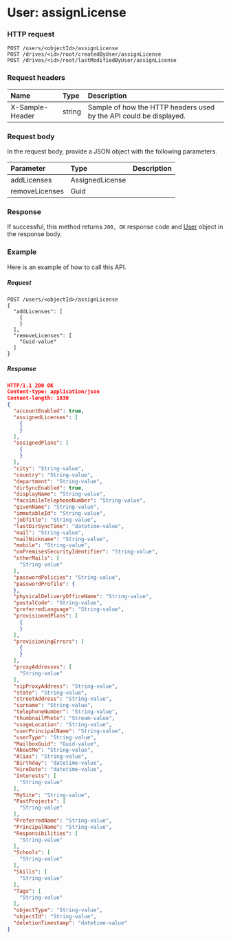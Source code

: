 # User: assignLicense


### HTTP request
```http
POST /users/<objectId>/assignLicense
POST /drives/<id>/root/createdByUser/assignLicense
POST /drives/<id>/root/lastModifiedByUser/assignLicense

```
### Request headers
| Name       | Type | Description|
|:---------------|:--------|:----------|
| X-Sample-Header  | string  | Sample of how the HTTP headers used by the API could be displayed.|

### Request body
In the request body, provide a JSON object with the following parameters.

| Parameter	   | Type	|Description|
|:---------------|:--------|:----------|
|addLicenses|AssignedLicense||
|removeLicenses|Guid||

### Response
If successful, this method returns `200, OK` response code and [User](../resources/user.md) object in the response body.

### Example
Here is an example of how to call this API.
##### Request
```http
POST /users/<objectId>/assignLicense
{
  "addLicenses": [
    {
    }
  ],
  "removeLicenses": [
    "Guid-value"
  ]
}
```
##### Response
```json
HTTP/1.1 200 OK
Content-type: application/json
Content-length: 1830
{
  "accountEnabled": true,
  "assignedLicenses": [
    {
    }
  ],
  "assignedPlans": [
    {
    }
  ],
  "city": "String-value",
  "country": "String-value",
  "department": "String-value",
  "dirSyncEnabled": true,
  "displayName": "String-value",
  "facsimileTelephoneNumber": "String-value",
  "givenName": "String-value",
  "immutableId": "String-value",
  "jobTitle": "String-value",
  "lastDirSyncTime": "datetime-value",
  "mail": "String-value",
  "mailNickname": "String-value",
  "mobile": "String-value",
  "onPremisesSecurityIdentifier": "String-value",
  "otherMails": [
    "String-value"
  ],
  "passwordPolicies": "String-value",
  "passwordProfile": {
  },
  "physicalDeliveryOfficeName": "String-value",
  "postalCode": "String-value",
  "preferredLanguage": "String-value",
  "provisionedPlans": [
    {
    }
  ],
  "provisioningErrors": [
    {
    }
  ],
  "proxyAddresses": [
    "String-value"
  ],
  "sipProxyAddress": "String-value",
  "state": "String-value",
  "streetAddress": "String-value",
  "surname": "String-value",
  "telephoneNumber": "String-value",
  "thumbnailPhoto": "Stream-value",
  "usageLocation": "String-value",
  "userPrincipalName": "String-value",
  "userType": "String-value",
  "MailboxGuid": "Guid-value",
  "AboutMe": "String-value",
  "Alias": "String-value",
  "Birthday": "datetime-value",
  "HireDate": "datetime-value",
  "Interests": [
    "String-value"
  ],
  "MySite": "String-value",
  "PastProjects": [
    "String-value"
  ],
  "PreferredName": "String-value",
  "PrincipalName": "String-value",
  "Responsibilities": [
    "String-value"
  ],
  "Schools": [
    "String-value"
  ],
  "Skills": [
    "String-value"
  ],
  "Tags": [
    "String-value"
  ],
  "objectType": "String-value",
  "objectId": "String-value",
  "deletionTimestamp": "datetime-value"
}
```

